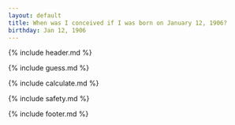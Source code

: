 ```yaml
---
layout: default
title: When was I conceived if I was born on January 12, 1906?
birthday: Jan 12, 1906
---
```


{% include header.md %}

{% include guess.md %}

{% include calculate.md %}

{% include safety.md %}

{% include footer.md %}



